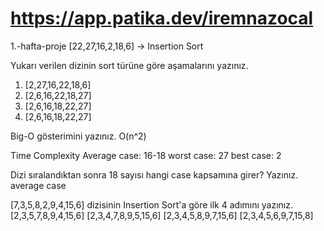 # https://app.patika.dev/iremnazocal
1.-hafta-proje 
[22,27,16,2,18,6] -> Insertion Sort

Yukarı verilen dizinin sort türüne göre aşamalarını yazınız.
1. [2,27,16,22,18,6]
2. [2,6,16,22,18,27]
3. [2,6,16,18,22,27]
4. [2,6,16,18,22,27]

Big-O gösterimini yazınız.
O(n^2)

Time Complexity
Average case: 16-18
worst case: 27
best case: 2

Dizi sıralandıktan sonra 18 sayısı hangi case kapsamına girer? Yazınız.
average case

[7,3,5,8,2,9,4,15,6] dizisinin Insertion Sort'a göre ilk 4 adımını yazınız.
[2,3,5,7,8,9,4,15,6]
[2,3,4,7,8,9,5,15,6]
[2,3,4,5,8,9,7,15,6]
[2,3,4,5,6,9,7,15,8]
